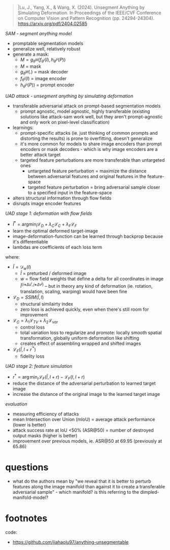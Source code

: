 > |Lu, J., Yang, X., & Wang, X. (2024). Unsegment Anything by Simulating Deformation. In Proceedings of the IEEE/CVF Conference on Computer Vision and Pattern Recognition (pp. 24294-24304). https://arxiv.org/pdf/2404.02585

*SAM - segment anything model*

- promptable segmentation models
- generalize well, relatively robust
- generate a mask:
	- $M=g_{\theta^M}(f_{\theta^I}(I),h_{\theta^P}(P))$
	- $M$ = mask
	- $g_{\theta^M}(.)$ = mask decoder
	- $f_{\theta^I}(I)$ = image encoder
	- $h_{\theta^P}(P))$ = prompt encoder

*UAD attack - unsegment anything by simulating deformation*

- transferable adversarial attack on prompt-based segmentation models
	- prompt agnostic, model agnostic, highly transferable (existing solutions like attack-sam work well, but they aren't prompt-agnostic and only work on pixel-level classification)
- learnings:
	- prompt-specific attacks (ie. just thinking of common prompts and distorting the results) is prone to overfitting, doesn't generalize
	-  it's more common for models to share image encoders than prompt encoders or mask decoders - which is why image encoders are a better attack target
	- targeted feature perturbations are more transferable than untargeted ones
		- untargeted feature perturbation = maximize the distance between adversarial features and original features in the feature-space
		- targeted feature perturbation = bring adversarial sample closer to a specified input in the feature-space
- alters structural information through flow fields
- disrupts image encoder features

*UAD stage 1: deformation with flow fields*

- $\hat{I}^{*} = {\text{argmin}}_{\hat{I}}   \mathcal{L}_D+\lambda_C\mathcal{L}_C+\lambda_F\mathcal{L}_F$
- learn the optimal deformed target-image
- image-deformation-function can be learned through backprop because it's differentiable
- lambdas are coefficients of each loss term

where:

- $\hat{I}=\mathcal{D}_w(I)$
	- $\hat{I}$ = preturbed / deformed image
	- $w$ = flow field weights that define a delta for all coordinates in image $\hat{{I}}^{(i\boldsymbol{+}\Delta u^i,j\boldsymbol{+}\Delta v^j)}$ – but in theory any kind of deformation (ie. rotation, translation, scaling, warping) would have been fine
- $\mathcal{L}_D=SSIM(\hat{I},I)$
	- structural similairty index
	- zero loss is achieved quickly, even when there's still room for improvement
- $\mathcal{L}_C=\lambda_1\mathcal{L}_{TV}+\lambda_2\mathcal{L}_{var}$
	- control loss
	- total variation loss to regularize and promote: locally smooth spatial transformation, globally uniform deformation like shifting
	- creates effect of assembling wrapped and shifted images
- $\mathcal{L}_F(\hat{I},I+r^{\prime*})$
	- fidelity loss

*UAD stage 2: feature simulation*

- $r^*=\arg\min_r\mathcal{L}_F(\hat{I},I+r)-\mathcal{L}_F(I,I+r)$
- reduce the distance of the adversarial perturbation to learned target image
- increase the distance of the original image to the learned target image

*evaluation*

- measuring efficiency of attacks
- mean Intersection over Union (mIoU) = average attack performance (lower is better)
- attack success rate at IoU <50% (ASR@50) = number of destroyed output masks (higher is better)
- improvement over previous models, ie. ASR@50 at 69.95 (previously at 65.86)

# questions

- what do the authors mean by "we reveal that it is better to perturb features along the image manifold than against it to create a transferable adversarial sample" - which manifold? is this referring to the dimpled-manifold-model?

# footnotes

code:

- https://github.com/jiahaolu97/anything-unsegmentable
